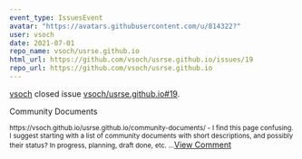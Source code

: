 ```yaml
---
event_type: IssuesEvent
avatar: "https://avatars.githubusercontent.com/u/814322?"
user: vsoch
date: 2021-07-01
repo_name: vsoch/usrse.github.io
html_url: https://github.com/vsoch/usrse.github.io/issues/19
repo_url: https://github.com/vsoch/usrse.github.io
---
```


<a href='https://github.com/vsoch' target='_blank'>vsoch</a> closed issue <a href='https://github.com/vsoch/usrse.github.io/issues/19' target='_blank'>vsoch/usrse.github.io#19</a>.

<p>Community Documents</p><small>https://vsoch.github.io/usrse.github.io/community-documents/ - I find this page confusing.  I suggest starting with a list of community documents with short descriptions, and possibly their status?  In progress, planning, draft done, etc.  ...</small><a href='https://github.com/vsoch/usrse.github.io/issues/19' target='_blank'>View Comment</a>